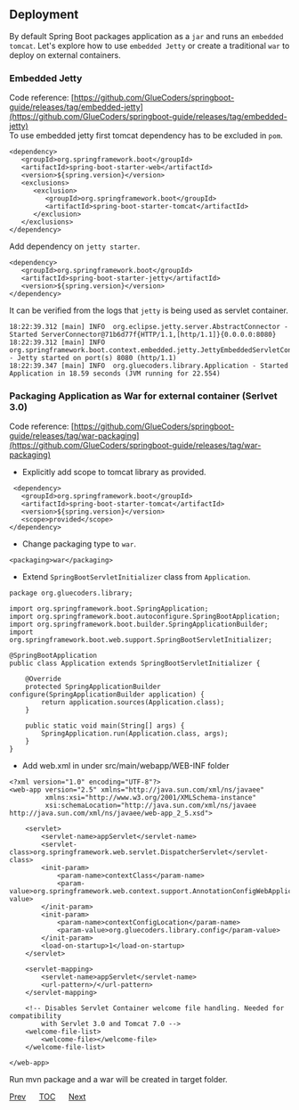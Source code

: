 ## Deployment

By default Spring Boot packages application as a `jar` and runs an `embedded tomcat`. Let's explore how to use `embedded Jetty` or create a traditional `war` to deploy on external containers.  

### Embedded Jetty

Code reference: [https://github.com/GlueCoders/springboot-guide/releases/tag/embedded-jetty](https://github.com/GlueCoders/springboot-guide/releases/tag/embedded-jetty)  
To use embedded jetty first tomcat dependency has to be excluded in `pom`.  
```
<dependency>
   <groupId>org.springframework.boot</groupId>
   <artifactId>spring-boot-starter-web</artifactId>
   <version>${spring.version}</version>
   <exclusions>
      <exclusion>
         <groupId>org.springframework.boot</groupId>
         <artifactId>spring-boot-starter-tomcat</artifactId>
      </exclusion>
   </exclusions>
</dependency>
```  

Add dependency on `jetty starter`.  
```
<dependency>
   <groupId>org.springframework.boot</groupId>
   <artifactId>spring-boot-starter-jetty</artifactId>
   <version>${spring.version}</version>
</dependency>
```   

It can be verified from the logs that `jetty` is being used as servlet container.  
```
18:22:39.312 [main] INFO  org.eclipse.jetty.server.AbstractConnector - Started ServerConnector@71b6d77f{HTTP/1.1,[http/1.1]}{0.0.0.0:8080}  
18:22:39.312 [main] INFO  org.springframework.boot.context.embedded.jetty.JettyEmbeddedServletContainer - Jetty started on port(s) 8080 (http/1.1)  
18:22:39.347 [main] INFO  org.gluecoders.library.Application - Started Application in 18.59 seconds (JVM running for 22.554)
```  

### Packaging Application as War for external container (Serlvet 3.0) 

Code reference: [https://github.com/GlueCoders/springboot-guide/releases/tag/war-packaging](https://github.com/GlueCoders/springboot-guide/releases/tag/war-packaging)  

- Explicitly add scope to tomcat library as provided.

```
 <dependency>
   <groupId>org.springframework.boot</groupId>
   <artifactId>spring-boot-starter-tomcat</artifactId>
   <version>${spring.version}</version>
   <scope>provided</scope>
</dependency>
```

- Change packaging type to `war`.

```
<packaging>war</packaging>
```

- Extend `SpringBootServletInitializer` class from `Application`.

```
package org.gluecoders.library;

import org.springframework.boot.SpringApplication;
import org.springframework.boot.autoconfigure.SpringBootApplication;
import org.springframework.boot.builder.SpringApplicationBuilder;
import org.springframework.boot.web.support.SpringBootServletInitializer;

@SpringBootApplication
public class Application extends SpringBootServletInitializer {

    @Override
    protected SpringApplicationBuilder configure(SpringApplicationBuilder application) {
        return application.sources(Application.class);
    }

    public static void main(String[] args) {
        SpringApplication.run(Application.class, args);
    }
}
```  

- Add web.xml in under src/main/webapp/WEB-INF folder
```
<?xml version="1.0" encoding="UTF-8"?>
<web-app version="2.5" xmlns="http://java.sun.com/xml/ns/javaee"
         xmlns:xsi="http://www.w3.org/2001/XMLSchema-instance"
         xsi:schemaLocation="http://java.sun.com/xml/ns/javaee http://java.sun.com/xml/ns/javaee/web-app_2_5.xsd">

    <servlet>
        <servlet-name>appServlet</servlet-name>
        <servlet-class>org.springframework.web.servlet.DispatcherServlet</servlet-class>
        <init-param>
            <param-name>contextClass</param-name>
            <param-value>org.springframework.web.context.support.AnnotationConfigWebApplicationContext</param-value>
        </init-param>
        <init-param>
            <param-name>contextConfigLocation</param-name>
            <param-value>org.gluecoders.library.config</param-value>
        </init-param>
        <load-on-startup>1</load-on-startup>
    </servlet>

    <servlet-mapping>
        <servlet-name>appServlet</servlet-name>
        <url-pattern>/</url-pattern>
    </servlet-mapping>

    <!-- Disables Servlet Container welcome file handling. Needed for compatibility
        with Servlet 3.0 and Tomcat 7.0 -->
    <welcome-file-list>
        <welcome-file></welcome-file>
    </welcome-file-list>

</web-app>
```

Run mvn package and a war will be created in target folder.  



[Prev](/requestvalidation-oval.md)&nbsp;&nbsp;&nbsp;&nbsp;&nbsp;&nbsp;[TOC](/TOC.md)&nbsp;&nbsp;&nbsp;&nbsp;&nbsp;&nbsp;[Next](#)
